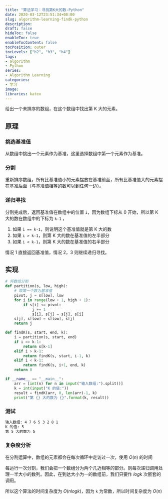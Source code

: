 ```yaml
---
title: "算法学习：寻找第K大的数-Python"
date: 2020-03-12T23:51:34+08:00
slug: algorithm-learning-findk-python
description:
draft: false
hideToc: false
enableToc: true
enableTocContent: false
tocPosition: outer
tocLevels: ["h2", "h3", "h4"]
tags:
- algorithm
- Python
series:
- Algorithm Learning
categories:
- 学习
image:
libraries: katex
---
```


给出一个未排序的数组，在这个数组中找出第 K 大的元素。

<!--more-->

## 原理

### 挑选基准值

从数组中挑出一个元素作为基准，这里选择数组中第一个元素作为基准。

### 分割

重新排序数组，所有比基准值小的元素摆放在基准前面，所有比基准值大的元素摆在基准后面（与基准值相等的数可以到任何一边）。

### 递归寻找

分割完成后，返回基准值在数组中的位置 `i`，因为数组下标从 0 开始，所以第 K 大的数在数组中的下标为 `k-1` ，

1. 如果 `i == k-1`，则说明这个基准值就是第 K 大的数
2. 如果 `i > k-1`，则第 K 大的数在基准值的左半部分
3. 如果 `i < k-1`，则第 K 大的数在基准值的右半部分

情况 1 直接返回基准值，情况 2，3 则继续递归寻找。



## 实现

```python
# 将数组分割
def partition(s, low, high):
    # 取第一个数为基准值
    pivot, j = s[low], low
    for i in range(low + 1, high + 1):
        if s[i] <= pivot:
            j += 1
            s[i], s[j] = s[j], s[i]
    s[j], s[low] = s[low], s[j]
    return j

def findK(s, start, end, k):
    i = partition(s, start, end)
    if i == k-1:
        return s[k-1]
    elif i > k-1:
        return findK(s, start, i-1, k)
    elif i < k-1:
        return findK(s, i+1, end, k)
    return 0

if __name__ == "__main__":
    arr = [int(n) for n in input("输入数组:").split()]
    k = int(input("K 的值:"))
    result = findK(arr, 0, len(arr)-1, k)
    print("第 {} 大的数为 {}".format(k, result))
```

### 测试

```bash
输入数组: 4 7 6 5 3 2 8 1
K 的值: 5
第 5 大的数为 5
```

### 复杂度分析

在分割运算中，数组的元素都会在每次循环中走访过一次，使用 $O(n)$ 的时间

每运行一次分割，我们会把一个数组分为两个几近相等的部分。则每次递归调用处理一半大小的数列。因此，在到达大小为一的数组前，我们只要作 $logk$ 次嵌套的调用。

所以这个算法的时间复杂度为 $O(nlogk)$，因为 `k` 为常数，所以时间复杂度为 $O(n)$